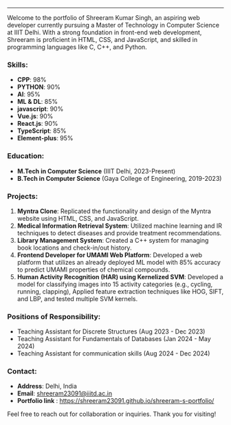 ---
Welcome to the portfolio of Shreeram Kumar Singh, an aspiring web developer currently pursuing a Master of Technology in Computer Science at IIIT Delhi. With a strong foundation in front-end web development, Shreeram is proficient in HTML, CSS, and JavaScript, and skilled in programming languages like C, C++, and Python.

### Skills:
- **CPP**: 98%
- **PYTHON**: 90%
- **AI**: 95%
- **ML & DL**: 85%
- **javascript**: 90%
- **Vue.js**: 90%
- **React.js**: 90%
- **TypeScript**: 85%
- **Element-plus**: 95%

### Education:
- **M.Tech in Computer Science** (IIIT Delhi, 2023-Present)
- **B.Tech in Computer Science** (Gaya College of Engineering, 2019-2023)

### Projects:
1. **Myntra Clone**: Replicated the functionality and design of the Myntra website using HTML, CSS, and JavaScript.
2. **Medical Information Retrieval System**: Utilized machine learning and IR techniques to detect diseases and provide treatment recommendations.
3. **Library Management System**: Created a C++ system for managing book locations and check-in/out history.
4. **Frontend Developer for UMAMI Web Platform**:  Developed a web platform that utilizes an already deployed ML model with 85% accuracy to predict UMAMI properties of
 chemical compounds.
5. **Human Activity Recognition (HAR) using Kernelized SVM**: Developed a model for classifying images into 15 activity categories (e.g., cycling, running, clapping),
Applied feature extraction techniques like HOG, SIFT, and LBP, and tested multiple SVM kernels.

### Positions of Responsibility:
- Teaching Assistant for Discrete Structures (Aug 2023 - Dec 2023)
- Teaching Assistant for Fundamentals of Databases (Jan 2024 - May 2024)
- Teaching Assistant for communication skills (Aug 2024 - Dec 2024)

### Contact:
- **Address**: Delhi, India
- **Email**: shreeram23091@iiitd.ac.in
- **Portfolio link** : https://shreeram23091.github.io/shreeram-s-portfolio/

Feel free to reach out for collaboration or inquiries. Thank you for visiting!
